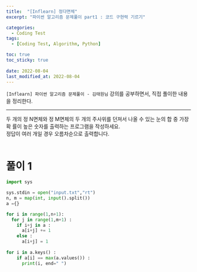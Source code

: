 ```yaml
---
title:  "[Inflearn] 정다면체"
excerpt: "파이썬 알고리즘 문제풀이 part1 : 코드 구현력 기르기"

categories:
  - Coding Test
tags:
  - [Coding Test, Algorithm, Python]

toc: true
toc_sticky: true
 
date: 2022-08-04
last_modified_at: 2022-08-04
---
```


`[Inflearn] 파이썬 알고리즘 문제풀이 - 김태원님` 강의를 공부하면서, 직접 풀이한 내용을 정리한다. 

---


두 개의 정 N면체와 정 M면체의 두 개의 주사위를 던져서 나올 수 있는 눈의 합 중 가장 확
률이 높은 숫자를 출력하는 프로그램을 작성하세요.<br>
정답이 여러 개일 경우 오름차순으로 출력합니다.
<br><br>

# 풀이 1

```python
import sys

sys.stdin = open("input.txt","rt")
n, m = map(int, input().split())
a ={}

for i in range(1,n+1):
  for j in range(1,m+1) :
    if i+j in a :
      a[i+j] += 1
    else : 
      a[i+j] = 1
    
for i in a.keys() : 
    if a[i] == max(a.values()) :
      print(i, end=" ")

```

<br><br>

